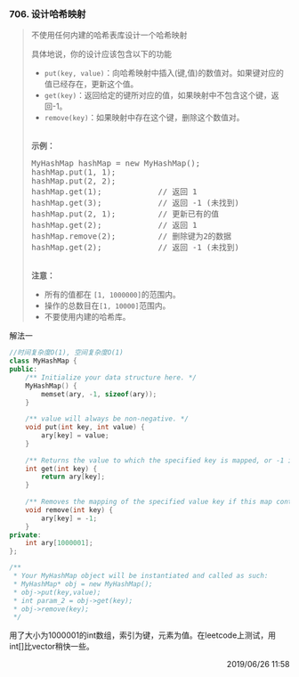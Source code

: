 ### 706. 设计哈希映射

> <div class="content__2ebE"><p>不使用任何内建的哈希表库设计一个哈希映射</p>
> 
> <p>具体地说，你的设计应该包含以下的功能</p>
> 
> <ul>
> 	<li><code>put(key, value)</code>：向哈希映射中插入(键,值)的数值对。如果键对应的值已经存在，更新这个值。</li>
> 	<li><code>get(key)</code>：返回给定的键所对应的值，如果映射中不包含这个键，返回-1。</li>
> 	<li><code>remove(key)</code>：如果映射中存在这个键，删除这个数值对。</li>
> </ul>
> 
> <p><br>
> <strong>示例：</strong></p>
> 
> <pre>MyHashMap hashMap = new MyHashMap();
> hashMap.put(1, 1); &nbsp; &nbsp; &nbsp; &nbsp; &nbsp;
> hashMap.put(2, 2); &nbsp; &nbsp; &nbsp; &nbsp; 
> hashMap.get(1); &nbsp; &nbsp; &nbsp; &nbsp; &nbsp; &nbsp;// 返回 1
> hashMap.get(3); &nbsp; &nbsp; &nbsp; &nbsp; &nbsp; &nbsp;// 返回 -1 (未找到)
> hashMap.put(2, 1); &nbsp; &nbsp; &nbsp; &nbsp; // 更新已有的值
> hashMap.get(2); &nbsp; &nbsp; &nbsp; &nbsp; &nbsp; &nbsp;// 返回 1 
> hashMap.remove(2); &nbsp; &nbsp; &nbsp; &nbsp; // 删除键为2的数据
> hashMap.get(2); &nbsp; &nbsp; &nbsp; &nbsp; &nbsp; &nbsp;// 返回 -1 (未找到) 
> </pre>
> 
> <p><br>
> <strong>注意：</strong></p>
> 
> <ul>
> 	<li>所有的值都在&nbsp;<code>[1, 1000000]</code>的范围内。</li>
> 	<li>操作的总数目在<code>[1, 10000]</code>范围内。</li>
> 	<li>不要使用内建的哈希库。</li>
> </ul>
> </div>

解法一
```cpp
//时间复杂度O(1), 空间复杂度O(1)
class MyHashMap {
public:
    /** Initialize your data structure here. */
    MyHashMap() {
        memset(ary, -1, sizeof(ary));
    }
    
    /** value will always be non-negative. */
    void put(int key, int value) {
        ary[key] = value;
    }
    
    /** Returns the value to which the specified key is mapped, or -1 if this map contains no mapping for the key */
    int get(int key) {
        return ary[key];
    }
    
    /** Removes the mapping of the specified value key if this map contains a mapping for the key */
    void remove(int key) {
        ary[key] = -1;
    }
private:
    int ary[1000001];
};

/**
 * Your MyHashMap object will be instantiated and called as such:
 * MyHashMap* obj = new MyHashMap();
 * obj->put(key,value);
 * int param_2 = obj->get(key);
 * obj->remove(key);
 */
```

用了大小为1000001的int数组，索引为键，元素为值。在leetcode上测试，用int[]比vector<int>稍快一些。

<div style="text-align: right"> 2019/06/26 11:58 </div>